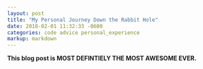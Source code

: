 ```yaml
---
layout: post
title: "My Personal Journey Down the Rabbit Hole"
date: 2018-02-01 11:32:33 -0600
categories: code advice personal_experience
markup: markdown
---
```


<p>

**This blog post is MOST DEFINTIELY THE MOST AWESOME EVER.**

</p>